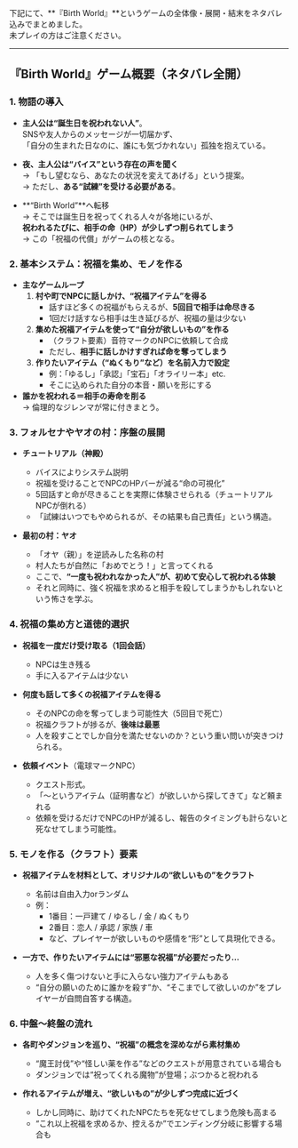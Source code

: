 下記にて、**『Birth World』**というゲームの全体像・展開・結末をネタバレ込みでまとめました。  
未プレイの方はご注意ください。

---

## **『Birth World』ゲーム概要（ネタバレ全開）**

### 1. 物語の導入

- **主人公は“誕生日を祝われない人”**。  
  SNSや友人からのメッセージが一切届かず、  
  「自分の生まれた日なのに、誰にも気づかれない」孤独を抱えている。

- **夜、主人公は“バイス”という存在の声を聞く**  
  → 「もし望むなら、あなたの状況を変えてあげる」という提案。  
  → ただし、**ある“試練”を受ける必要がある**。

- **“Birth World”**へ転移  
  → そこでは誕生日を祝ってくれる人々が各地にいるが、  
  **祝われるたびに、相手の命（HP）が少しずつ削られてしまう**  
  → この「祝福の代償」がゲームの核となる。

### 2. 基本システム：祝福を集め、モノを作る

- **主なゲームループ**  
  1. **村や町でNPCに話しかけ、“祝福アイテム”を得る**  
     - 話すほど多くの祝福がもらえるが、**5回目で相手は命尽きる**  
     - 1回だけ話すなら相手は生き延びるが、祝福の量は少ない  
  2. **集めた祝福アイテムを使って“自分が欲しいもの”を作る**  
     - （クラフト要素）音符マークのNPCに依頼して合成  
     - ただし、**相手に話しかけすぎれば命を奪ってしまう**  
  3. **作りたいアイテム（“ぬくもり”など）を名前入力で設定**  
     - 例：「ゆるし」「承認」「宝石」「オライリー本」etc.  
     - そこに込められた自分の本音・願いを形にする  
- **誰かを祝われる＝相手の寿命を削る**  
  → 倫理的なジレンマが常に付きまとう。

### 3. フォルセナやヤオの村：序盤の展開

- **チュートリアル（神殿）**  
  - バイスによりシステム説明  
  - 祝福を受けることでNPCのHPバーが減る“命の可視化”  
  - 5回話すと命が尽きることを実際に体験させられる（チュートリアルNPCが倒れる）  
  - 「試練はいつでもやめられるが、その結果も自己責任」という構造。

- **最初の村：ヤオ**  
  - 「オヤ（親）」を逆読みした名称の村  
  - 村人たちが自然に「おめでとう！」と言ってくれる  
  - ここで、**“一度も祝われなかった人”が、初めて安心して祝われる体験**  
  - それと同時に、強く祝福を求めると相手を殺してしまうかもしれないという怖さを学ぶ。

### 4. 祝福の集め方と道徳的選択

- **祝福を一度だけ受け取る（1回会話）**  
  - NPCは生き残る  
  - 手に入るアイテムは少ない  

- **何度も話して多くの祝福アイテムを得る**  
  - そのNPCの命を奪ってしまう可能性大（5回目で死亡）  
  - 祝福クラフトが捗るが、**後味は最悪**  
  - 人を殺すことでしか自分を満たせないのか？という重い問いが突きつけられる。

- **依頼イベント**（電球マークNPC）  
  - クエスト形式。  
  - 「〜というアイテム（証明書など）が欲しいから探してきて」など頼まれる  
  - 依頼を受けるだけでNPCのHPが減るし、報告のタイミングも計らないと死なせてしまう可能性。

### 5. モノを作る（クラフト）要素

- **祝福アイテムを材料として、オリジナルの“欲しいもの”をクラフト**  
  - 名前は自由入力orランダム  
  - 例：  
    - 1番目：一戸建て / ゆるし / 金 / ぬくもり  
    - 2番目：恋人 / 承認 / 家族 / 車  
    - など、プレイヤーが欲しいものや感情を“形”として具現化できる。

- **一方で、作りたいアイテムには“邪悪な祝福”が必要だったり…**  
  - 人を多く傷つけないと手に入らない強力アイテムもある  
  - “自分の願いのために誰かを殺す”か、“そこまでして欲しいのか”をプレイヤーが自問自答する構造。

### 6. 中盤〜終盤の流れ

- **各町やダンジョンを巡り、“祝福”の概念を深めながら素材集め**  
  - “魔王討伐”や“怪しい薬を作る”などのクエストが用意されている場合も
  - ダンジョンでは“祝ってくれる魔物”が登場；ぶつかると祝われる

- **作れるアイテムが増え、“欲しいもの”が少しずつ完成に近づく**  
  - しかし同時に、助けてくれたNPCたちを死なせてしまう危険も高まる  
  - “これ以上祝福を求めるか、控えるか”でエンディング分岐に影響する場合も

